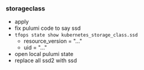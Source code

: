 


### storageclass

- apply
- fix pulumi code to say ssd
- `tfops state show kubernetes_storage_class.ssd`
  - resource_version = "..."
  - uid              = "..."
- open local pulumi state
- replace all ssd2 with ssd

